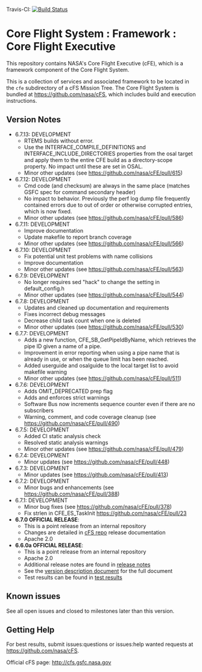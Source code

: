 Travis-CI: [![Build Status](https://travis-ci.com/nasa/cFE.svg)](https://travis-ci.com/nasa/cFE)

# Core Flight System : Framework : Core Flight Executive

This repository contains NASA's Core Flight Executive (cFE), which is a framework component of the Core Flight System.

This is a collection of services and associated framework to be located in the `cfe` subdirectory of a cFS Mission Tree.  The Core Flight System is bundled at https://github.com/nasa/cFS, which includes build and execution instructions.

## Version Notes
- 6.7.13: DEVELOPMENT
  - RTEMS builds without error.
  - Use the INTERFACE_COMPILE_DEFINITIONS and INTERFACE_INCLUDE_DIRECTORIES properties from the osal target and apply them to the entire CFE build as a directory-scope property. No impact until these are set in OSAL.
  - Minor other updates (see https://github.com/nasa/cFE/pull/615)
- 6.7.12: DEVELOPMENT
  - Cmd code (and checksum) are always in the same place (matches GSFC spec for command secondary header)
  - No impact to behavior. Previously the perf log dump file frequently contained errors due to out of order or otherwise corrupted entries, which is now fixed.
  - Minor other updates (see https://github.com/nasa/cFE/pull/586)
- 6.7.11: DEVELOPMENT
  - Improve documentation
  - Update makefile to report branch coverage
  - Minor other updates (see https://github.com/nasa/cFE/pull/566)
- 6.7.10: DEVELOPMENT
  - Fix potential unit test problems with name collisions
  - Improve documentation
  - Minor other updates (see https://github.com/nasa/cFE/pull/563)
- 6.7.9: DEVELOPMENT
  - No longer requires sed "hack" to change the setting in default_config.h  
  - Minor other updates (see https://github.com/nasa/cFE/pull/544)
- 6.7.8: DEVELOPMENT
  - Updates and cleaned up documentation and requirements
  - Fixes incorrect debug messages
  - Decrease child task count when one is deleted
  - Minor other updates (see https://github.com/nasa/cFE/pull/530)
- 6.7.7: DEVELOPMENT
  - Adds a new function, CFE_SB_GetPipeIdByName, which retrieves the pipe ID given a name of a pipe.
  - Improvement in error reporting when using a pipe name that is already in use, or when the queue limit has been reached.
  - Added userguide and osalguide to the local target list to avoid makefile warning
  - Minor other updates (see https://github.com/nasa/cFE/pull/511)
- 6.7.6: DEVELOPMENT
  - Adds OMIT_DEPRECATED prep flag
  - Adds and enforces strict warnings
  - Software Bus now increments sequence counter even if there are no subscribers
  - Warning, comment, and code coverage cleanup (see https://github.com/nasa/cFE/pull/490)
- 6.7.5: DEVELOPMENT
  - Added CI static analysis check
  - Resolved static analysis warnings
  - Minor other updates (see https://github.com/nasa/cFE/pull/479)
- 6.7.4: DEVELOPMENT
  - Minor updates (see https://github.com/nasa/cFE/pull/448)
- 6.7.3: DEVELOPMENT
  - Minor updates (see https://github.com/nasa/cFE/pull/413)
- 6.7.2: DEVELOPMENT
  - Minor bugs and enhancements (see https://github.com/nasa/cFE/pull/388)
- 6.7.1: DEVELOPMENT
  - Minor bug fixes (see https://github.com/nasa/cFE/pull/378)
  - Fix strlen in CFE_ES_TaskInit https://github.com/nasa/cFE/pull/23
- **6.7.0 OFFICIAL RELEASE**:
  - This is a point release from an internal repository
  - Changes are detailed in [cFS repo](https://github.com/nasa/cFS) release documentation
  - Apache 2.0
- **6.6.0a OFFICIAL RELEASE**:
  - This is a point release from an internal repository
  - Apache 2.0
  - Additional release notes are found in [release notes](https://github.com/nasa/cFE/blob/v6.6.0a/docs/cFE_release_notes.md)
  - See the [version description document](https://github.com/nasa/cFE/blob/v6.6.0a/docs/cFE_6_6_0_version_description.pdf) for the full document
  - Test results can be found in [test results](https://github.com/nasa/cFE/tree/v6.6.0a/test-and-ground/test-review-packages/Results)

## Known issues

See all open issues and closed to milestones later than this version.

## Getting Help

For best results, submit issues:questions or issues:help wanted requests at https://github.com/nasa/cFS.

Official cFS page: http://cfs.gsfc.nasa.gov
